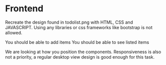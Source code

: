 # Frontend

Recreate the design found in todolist.png  with  HTML, CSS and JAVASCRIPT. Using any libraries or css frameworks like bootstrap is not allowed.

You should be able to add items
You should be able to see listed items

 We are looking at how you position the components. Responsiveness is also not a priority, a regular desktop view design is good enough for this task.

